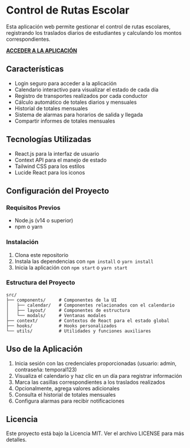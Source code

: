 # Control de Rutas Escolar

Esta aplicación web permite gestionar el control de rutas escolares, registrando los traslados diarios de estudiantes y calculando los montos correspondientes.

**[ACCEDER A LA APLICACIÓN](https://axon-app.github.io/SchoolPlanner/)**

## Características

- Login seguro para acceder a la aplicación
- Calendario interactivo para visualizar el estado de cada día
- Registro de transportes realizados por cada conductor
- Cálculo automático de totales diarios y mensuales
- Historial de totales mensuales
- Sistema de alarmas para horarios de salida y llegada
- Compartir informes de totales mensuales

## Tecnologías Utilizadas

- React.js para la interfaz de usuario
- Context API para el manejo de estado
- Tailwind CSS para los estilos
- Lucide React para los iconos

## Configuración del Proyecto

### Requisitos Previos

- Node.js (v14 o superior)
- npm o yarn

### Instalación

1. Clona este repositorio
2. Instala las dependencias con `npm install` o `yarn install`
3. Inicia la aplicación con `npm start` o `yarn start`

### Estructura del Proyecto

```
src/
├── components/     # Componentes de la UI
│   ├── calendar/   # Componentes relacionados con el calendario
│   ├── layout/     # Componentes de estructura
│   └── modals/     # Ventanas modales
├── context/        # Contextos de React para el estado global
├── hooks/          # Hooks personalizados
└── utils/          # Utilidades y funciones auxiliares
```

## Uso de la Aplicación

1. Inicia sesión con las credenciales proporcionadas (usuario: admin, contraseña: temporal123)
2. Visualiza el calendario y haz clic en un día para registrar información
3. Marca las casillas correspondientes a los traslados realizados
4. Opcionalmente, agrega valores adicionales
5. Consulta el historial de totales mensuales
6. Configura alarmas para recibir notificaciones

## Licencia

Este proyecto está bajo la Licencia MIT. Ver el archivo LICENSE para más detalles.
